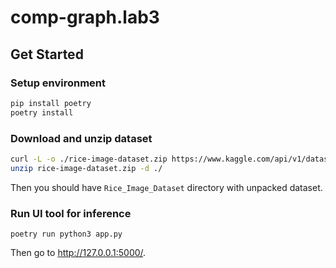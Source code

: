 # comp-graph.lab3

## Get Started 

### Setup environment

```bash
pip install poetry
poetry install
```

### Download and unzip dataset

```bash
curl -L -o ./rice-image-dataset.zip https://www.kaggle.com/api/v1/datasets/download/muratkokludataset/rice-image-dataset
unzip rice-image-dataset.zip -d ./
```

Then you should have `Rice_Image_Dataset` directory with unpacked dataset.


### Run UI tool for inference

```
poetry run python3 app.py
```
Then go to http://127.0.0.1:5000/.
